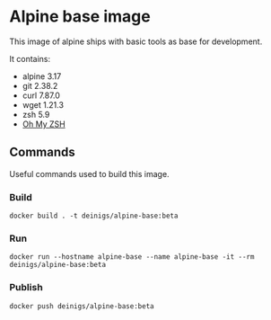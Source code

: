 # Alpine base image

This image of alpine ships with basic tools as base for development.

It contains:
* alpine 3.17
* git 2.38.2
* curl 7.87.0
* wget 1.21.3
* zsh 5.9
* [Oh My ZSH](https://ohmyz.sh/)

## Commands

Useful commands used to build this image.

### Build 

`docker build . -t deinigs/alpine-base:beta`

### Run

`docker run --hostname alpine-base --name alpine-base -it --rm deinigs/alpine-base:beta`

### Publish

`docker push deinigs/alpine-base:beta`